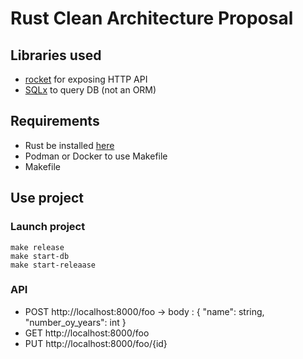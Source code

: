 # Rust Clean Architecture Proposal

## Libraries used
- <a href="https://rocket.rs">rocket</a> for exposing HTTP API
- <a href="https://github.com/launchbadge/sqlx">SQLx</a> to query DB (not an ORM)

## Requirements
- Rust be installed <a href="https://www.rust-lang.org/tools/install">here</a>
- Podman or Docker to use Makefile
- Makefile

## Use project

### Launch project
```
make release
make start-db
make start-releaase
```

### API
- POST http://localhost:8000/foo -> body : { "name": string, "number_oy_years": int }
- GET http://localhost:8000/foo
- PUT http://localhost:8000/foo/{id}

